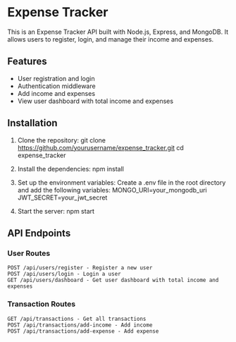 # Expense Tracker

This is an Expense Tracker API built with Node.js, Express, and MongoDB. It allows users to register, login, and manage their income and expenses.

## Features

- User registration and login
- Authentication middleware
- Add income and expenses
- View user dashboard with total income and expenses

## Installation

1. Clone the repository:
   git clone https://github.com/yourusername/expense_tracker.git
   cd expense_tracker

2. Install the dependencies:
   npm install

3. Set up the environment variables:
   Create a .env file in the root directory and add the following variables:
    MONGO_URI=your_mongodb_uri
    JWT_SECRET=your_jwt_secret

4. Start the server:
   npm start

## API Endpoints
### User Routes
    POST /api/users/register - Register a new user
    POST /api/users/login - Login a user
    GET /api/users/dashboard - Get user dashboard with total income and expenses

### Transaction Routes
    GET /api/transactions - Get all transactions
    POST /api/transactions/add-income - Add income
    POST /api/transactions/add-expense - Add expense